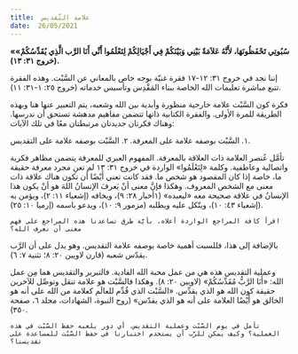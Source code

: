```yaml
---
title:  علامة التّقديس
date:  26/05/2021
---
```


**«سُبُوتِي تَحْفَظُونَهَا، لأَنَّهُ عَلاَمَةٌ بَيْنِي وَبَيْنَكُمْ فِي أَجْيَالِكُمْ لِتَعْلَمُوا أَنِّي أَنَا الرَّب الَّذِي يُقَدِّسُكُمْ» (خروج ٣١: ١٣).**

إننا نجد في خروج ٣١: ١٢-١٧ فقرة غنيّة بوجه خاص بالمعاني عن السَّبْت. وهذه الفقرة تتبع مباشرة تعليمات الله الخاصة ببناء المَقْدِس وتأسيس خدماته (خروج ٢٥: ١-٣١: ١١).

فكرة كون السَّبْت علامة خارجية منظورة وأبدية بين الله وشعبه، يتم التعبير عنها هنا وبهذه الطريقة للمرة الأولى. والفقرة الكتابية ذاتها تتضمن مفاهيم مدهشة تستحق أن ندرسها. وهناك فكرتان جديدتان مرتبطتان معًا في تلك الآيات:

١. السَّبْت بوصفه علامة على المعرفة.
٢. السَّبْت بوصفه علامة على التقديس.

تأمَّل عُنصر العلامة ذات العلاقة بالمعرفة. المفهوم العبري للمعرفة يتضمن مظاهر فكرية واتصالية وعاطفية. وكلمة «لِتَعْلَمُوا» الواردة في خروج ٣١: ١٣ لم تعنِ مجرد معرفة حقيقة ما، خاصة إذا كان المقصود هو شخص ما. فقد كانت تعني أَيْضًا أن تكون هناك علاقة ذات معنى مع الشخص المعروف. وهكذا فإنَّ معنى أنْ يَعرفَ الإنسانُ اللهَ هو أنْ يكون هذا الإنسانُ في علاقة صحيحة معه «ليعبده» (١أخبار ٢٨: ٩)، ويخافه (إشعياء ١١: ٢)، ويؤمن به (إشعياء ٤٣: ١٠)، ويتّكل عليه ويطلبه (مزمور ٩: ١٠)، ويدعو باسمه (إرميا ١٠: ٢٥).

`اقرأ كافة المراجع الواردة أعلاه. بأيَّة طرق تساعدنا هذه المراجع على فهم معنى أن نعرف الله؟`

بالإضافة إلى هذا، فللسبت أهمية خاصة بوصفه علامة التقديس. وهو يدل على أن الرَّب يقدّس شعبه (قارن لاويين ٢٠: ٨؛ تثنية ٧: ٦).

وعملية التقديس هذه هي من عمل محبة الله الفادية. فالتبرير والتقديس هما مِن عمل الله: «أَنَا الرَّبُّ مُقَدِّسُكُمْ» (لاويين ٢٠: ٨). وهكذا فالسَّبْت هو علامة تنقل وتوصِّل للآخرين حقيقة كون الله هو الذي يقدِّس. «السَّبْت الذي قُدِّم للعالَم كعلامة من الله على أنه هو الخالق هو أَيْضًا العلامة على أنه هو الذي يقدّس» (روح النبوة، الشهادات، مجلد ٦، صفحة ٣٥٠).

`تأمل في يوم السَّبْت وعملية التقديس. أي دور يلعبه حفظ السَّبْت في هذه العملية؟ وكيف يمكن للرَّب أن يستخدم اختبارنا في حفظ السَّبْت للمساعدة على تقديسنا؟`